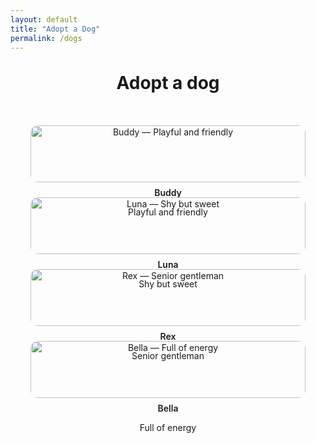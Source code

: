 ```yaml
---
layout: default
title: "Adopt a Dog"
permalink: /dogs
---
```


<h1 style="text-align:center; margin-top: 2rem;">Adopt a dog</h1>

<!-- Dog Grid -->
<div style="display: grid; grid-template-columns: repeat(auto-fill, minmax(220px, 1fr)); gap: 1.5rem; padding: 2rem;">

  <!-- Example Dog -->
  <div style="text-align: center;">
    <img src="{{ '/assets/dogs/dog1.png' | relative_url }}" 
         alt="Buddy — Playful and friendly" 
         style="width:100%; border-radius:12px; cursor:pointer; transition: transform 0.3s ease;"
         onclick="openModal(this)">
    <p style="margin-top: 0.5rem; font-weight:600;">Buddy</p>
    <p>Playful and friendly</p>
  </div>

  <div style="text-align: center;">
    <img src="{{ '/assets/dogs/dog2.png' | relative_url }}" 
         alt="Luna — Shy but sweet" 
         style="width:100%; border-radius:12px; cursor:pointer; transition: transform 0.3s ease;"
         onclick="openModal(this)">
    <p style="margin-top: 0.5rem; font-weight:600;">Luna</p>
    <p>Shy but sweet</p>
  </div>

  <div style="text-align: center;">
    <img src="{{ '/assets/dogs/dog3.png' | relative_url }}" 
         alt="Rex — Senior gentleman" 
         style="width:100%; border-radius:12px; cursor:pointer; transition: transform 0.3s ease;"
         onclick="openModal(this)">
    <p style="margin-top: 0.5rem; font-weight:600;">Rex</p>
    <p>Senior gentleman</p>
  </div>

  <div style="text-align: center;">
    <img src="{{ '/assets/dogs/dog4.png' | relative_url }}" 
         alt="Bella — Full of energy" 
         style="width:100%; border-radius:12px; cursor:pointer; transition: transform 0.3s ease;"
         onclick="openModal(this)">
    <p style="margin-top: 0.5rem; font-weight:600;">Bella</p>
    <p>Full of energy</p>
  </div>

  <!-- Add more dogs here following the same pattern -->

</div>

<!-- Popup Modal -->
<div id="modal" 
     style="display:none; position:fixed; top:0; left:0; width:100%; height:100%; 
            background:rgba(0,0,0,0.8); justify-content:center; align-items:center; flex-direction:column; z-index:1000;">
  <img id="modal-img" src="" 
       style="max-width:90%; max-height:80%; border-radius:10px; box-shadow:0 0 20px rgba(255,255,255,0.3);">
  <p id="modal-caption" 
     style="color:white; margin-top:1rem; font-size:1.2rem; text-align:center;"></p>
</div>

<script>
function openModal(img) {
  const modal = document.getElementById('modal');
  const modalImg = document.getElementById('modal-img');
  const caption = document.getElementById('modal-caption');

  modalImg.src = img.src;
  caption.textContent = img.alt;
  modal.style.display = 'flex';

  modal.onclick = () => {
    modal.style.display = 'none';
  };
}
</script>
